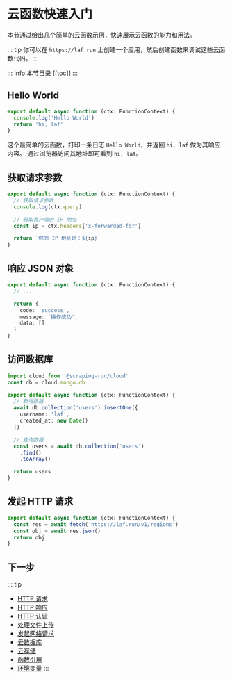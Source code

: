 

# 云函数快速入门

本节通过给出几个简单的云函数示例，快速展示云函数的能力和用法。

::: tip
你可以在 `https://laf.run` 上创建一个应用，然后创建函数来调试这些云函数代码。
:::

::: info 本节目录
[[toc]]
:::

## Hello World

```typescript
export default async function (ctx: FunctionContext) {
  console.log('Hello World')
  return 'hi, laf'
}
```

这个最简单的云函数，打印一条日志 `Hello World`，并返回 `hi, laf` 做为其响应内容。
通过浏览器访问其地址即可看到 `hi, laf`。

## 获取请求参数

```typescript
export default async function (ctx: FunctionContext) {
  // 获取请求参数
  console.log(ctx.query)

  // 获取客户端的 IP 地址
  const ip = ctx.headers['x-forwarded-for']

  return `你的 IP 地址是：${ip}`
}
```

## 响应 JSON 对象

```typescript
export default async function (ctx: FunctionContext) {
  // ...

  return {
    code: 'success',
    message: '操作成功',
    data: []
  }
}
```

## 访问数据库

```typescript
import cloud from '@scraping-run/cloud'
const db = cloud.mongo.db

export default async function (ctx: FunctionContext) {
  // 新增数据
  await db.collection('users').insertOne({
    username: 'laf',
    created_at: new Date()
  })

  // 查询数据
  const users = await db.collection('users')
    .find()
    .toArray()

  return users
}
```

## 发起 HTTP 请求

```typescript
export default async function (ctx: FunctionContext) {
  const res = await fetch('https://laf.run/v1/regions')
  const obj = await res.json()
  return obj
}
```

## 下一步
::: tip
- [HTTP 请求](./request.md)
- [HTTP 响应](./response.md)
- [HTTP 认证](./auth.md)
- [处理文件上传](./files.md)
- [发起网络请求](./fetch.md)
- [云数据库](../cloud-database/index.md)
- [云存储](../cloud-storage/index.md)
- [函数引用](./import.md)
- [环境变量](./env.md)
:::










